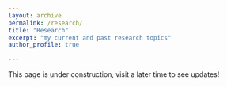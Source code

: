 ```yaml
---
layout: archive
permalink: /research/
title: "Research"
excerpt: "my current and past research topics"
author_profile: true

---
```


This page is under construction, visit a later time to see updates!
